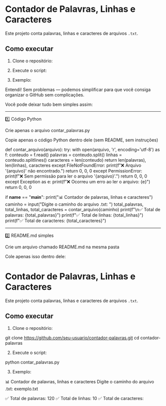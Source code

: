 # Contador de Palavras, Linhas e Caracteres

Este projeto conta palavras, linhas e caracteres de arquivos `.txt`.

## Como executar

1. Clone o repositório:

2. Execute o script:

3. Exemplo:

Entendi! Sem problemas — podemos simplificar para que você consiga organizar o GitHub sem complicações.

Você pode deixar tudo bem simples assim:


---

1️⃣ Código Python

Crie apenas o arquivo contar_palavras.py

Copie apenas o código Python dentro dele (sem README, sem instruções)


def contar_arquivo(arquivo):
    try:
        with open(arquivo, 'r', encoding='utf-8') as f:
            conteudo = f.read()
            palavras = conteudo.split()
            linhas = conteudo.splitlines()
            caracteres = len(conteudo)
            return len(palavras), len(linhas), caracteres
    except FileNotFoundError:
        print(f"❌ Arquivo '{arquivo}' não encontrado.")
        return 0, 0, 0
    except PermissionError:
        print(f"❌ Sem permissão para ler o arquivo '{arquivo}'.")
        return 0, 0, 0
    except Exception as e:
        print(f"❌ Ocorreu um erro ao ler o arquivo: {e}")
        return 0, 0, 0

if __name__ == "__main__":
    print("📊 Contador de palavras, linhas e caracteres")
    caminho = input("Digite o caminho do arquivo .txt: ")
    total_palavras, total_linhas, total_caracteres = contar_arquivo(caminho)
    print(f"\n✅ Total de palavras: {total_palavras}")
    print(f"✅ Total de linhas: {total_linhas}")
    print(f"✅ Total de caracteres: {total_caracteres}")


---

2️⃣ README.md simples

Crie um arquivo chamado README.md na mesma pasta

Cole apenas isso dentro dele:


# Contador de Palavras, Linhas e Caracteres

Este projeto conta palavras, linhas e caracteres de arquivos `.txt`.

## Como executar

1. Clone o repositório:

git clone https://github.com/seu-usuario/contador-palavras.git cd contador-palavras

2. Execute o script:

python contar_palavras.py

3. Exemplo:

📊 Contador de palavras, linhas e caracteres Digite o caminho do arquivo .txt: exemplo.txt

✅ Total de palavras: 120 ✅ Total de linhas: 10 ✅ Total de caracteres: 

